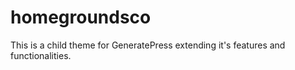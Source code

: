 # homegroundsco
This is a child theme for GeneratePress extending it's features and functionalities.
